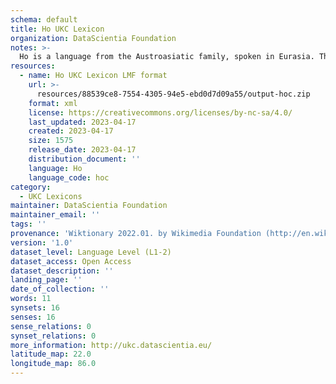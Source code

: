```yaml
---
schema: default
title: Ho UKC Lexicon
organization: DataScientia Foundation
notes: >-
  Ho is a language from the Austroasiatic family, spoken in Eurasia. The UKC Lexicon of Ho is represented as a lexico-semantic network. It consists of words, word senses, synsets, as well as sense-level and synset-level relationships.
resources:
  - name: Ho UKC Lexicon LMF format
    url: >-
      resources/88539ce8-7554-4305-94e5-ebd0d7d09a55/output-hoc.zip
    format: xml
    license: https://creativecommons.org/licenses/by-nc-sa/4.0/
    last_updated: 2023-04-17
    created: 2023-04-17
    size: 1575
    release_date: 2023-04-17
    distribution_document: ''
    language: Ho
    language_code: hoc
category:
  - UKC Lexicons
maintainer: DataScientia Foundation
maintainer_email: ''
tags: ''
provenance: 'Wiktionary 2022.01. by Wikimedia Foundation (http://en.wiktionary.org); CogNet 2.1 by Khuyagbaatar Batsuren, National University of Mongolia (http://cognet.ukc.disi.unitn.it); Native Languages of the Americas 2021.11. by Laura Redish and Orrin Lewis (http://www.native-languages.org); Princeton WordNet 2.1 by Princeton University (https://wordnet.princeton.edu)'
version: '1.0'
dataset_level: Language Level (L1-2)
dataset_access: Open Access
dataset_description: ''
landing_page: ''
date_of_collection: ''
words: 11
synsets: 16
senses: 16
sense_relations: 0
synset_relations: 0
more_information: http://ukc.datascientia.eu/
latitude_map: 22.0
longitude_map: 86.0
---
```

